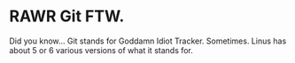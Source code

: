 # RAWR Git FTW.

Did you know... Git stands for Goddamn Idiot Tracker.
Sometimes. Linus has about 5 or 6 various versions of what it stands for.